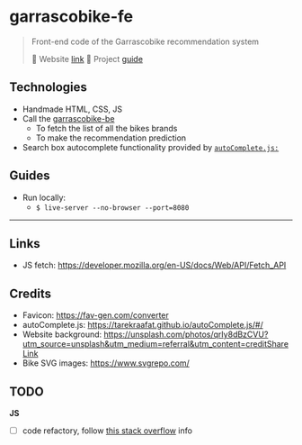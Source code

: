 # garrascobike-fe

> Front-end code of the Garrascobike recommendation system
> 
> 🔗 Website [link](https://pistocop.github.io/garrascobike-fe/)
> 📖 Project [guide](https://www.pistocop.dev/posts/garrascobike/)

## Technologies
- Handmade HTML, CSS, JS
- Call the [garrascobike-be](https://github.com/pistocop/garrascobike-be) 
  - To fetch the list of all the bikes brands
  - To make the recommendation prediction
- Search box autocomplete functionality provided by [`autoComplete.js:`](https://tarekraafat.github.io/autoComplete.js/#/)


## Guides
- Run locally:
  - `$ live-server --no-browser --port=8080`

--------


## Links

- JS fetch: https://developer.mozilla.org/en-US/docs/Web/API/Fetch_API


## Credits

- Favicon: https://fav-gen.com/converter
- autoComplete.js: https://tarekraafat.github.io/autoComplete.js/#/
- Website background: https://unsplash.com/photos/qrIy8dBzCVU?utm_source=unsplash&utm_medium=referral&utm_content=creditShareLink
- Bike SVG images: https://www.svgrepo.com/


## TODO

**JS**
- [ ] code refactory, follow [this stack overflow](https://stackoverflow.com/questions/45018338/javascript-fetch-api-how-to-save-output-to-variable-as-an-object-not-the-prom/61285073#61285073) info
